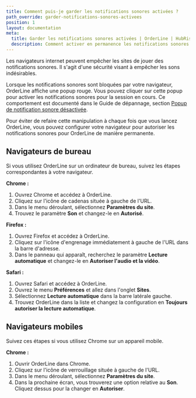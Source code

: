 ```yaml
---
title: Comment puis-je garder les notifications sonores activées ?
path_override: garder-notifications-sonores-activees
position: 1
layout: documentation
meta:
  title: Garder les notifications sonores activées | OrderLine | HubRise
  description: Comment activer en permanence les notifications sonores pour OrderLine sur votre navigateur de bureau ou mobile.
---
```


Les navigateurs internet peuvent empêcher les sites de jouer des notifications sonores. Il s'agit d'une sécurité visant à empêcher les sons indésirables.

Lorsque les notifications sonores sont bloquées par votre navigateur, OrderLine affiche une popup rouge. Vous pouvez cliquer sur cette popup pour activer les notifications sonores pour la session en cours. Ce comportement est documenté dans le Guide de dépannage, section [Popup de notification sonore désactivée](/apps/orderline/depannage#disabled-popup).

Pour éviter de refaire cette manipulation à chaque fois que vous lancez OrderLine, vous pouvez configurer votre navigateur pour autoriser les notifications sonores pour OrderLine de manière permanente.

## Navigateurs de bureau

Si vous utilisez OrderLine sur un ordinateur de bureau, suivez les étapes correspondantes à votre navigateur.

**Chrome :**

1. Ouvrez Chrome et accédez à OrderLine.
2. Cliquez sur l'icône de cadenas située à gauche de l'URL.
3. Dans le menu déroulant, sélectionnez **Paramètres du site**.
4. Trouvez le paramètre **Son** et changez-le en **Autorisé**.

**Firefox :**

1. Ouvrez Firefox et accédez à OrderLine.
2. Cliquez sur l'icône d'engrenage immédiatement à gauche de l'URL dans la barre d'adresse.
3. Dans le panneau qui apparaît, recherchez le paramètre **Lecture automatique** et changez-le en **Autoriser l'audio et la vidéo**.

**Safari :**

1. Ouvrez Safari et accédez à OrderLine.
2. Ouvrez le menu **Préférences** et allez dans l'onglet **Sites**.
3. Sélectionnez **Lecture automatique** dans la barre latérale gauche.
4. Trouvez OrderLine dans la liste et changez la configuration en **Toujours autoriser la lecture automatique**.

## Navigateurs mobiles

Suivez ces étapes si vous utilisez Chrome sur un appareil mobile.

**Chrome :**

1. Ouvrir OrderLine dans Chrome.
2. Cliquez sur l'icône de verrouillage située à gauche de l'URL.
3. Dans le menu déroulant, sélectionnez **Paramètres du site**.
4. Dans la prochaine écran, vous trouverez une option relative au **Son**. Cliquez dessus pour la changer en **Autoriser**.